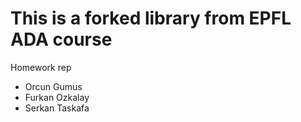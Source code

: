 # This is a forked library from EPFL ADA course

Homework rep


* Orcun Gumus
* Furkan Ozkalay
* Serkan Taskafa
